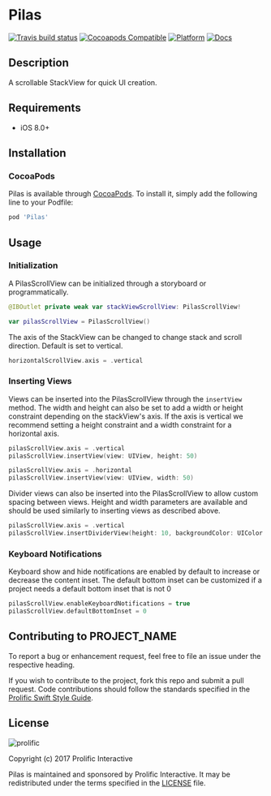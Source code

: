 # Pilas

[![Travis build status](https://img.shields.io/travis/prolificinteractive/PROJECT_NAME.svg?style=flat-square)](https://travis-ci.org/prolificinteractive/PROJECT_NAME)
[![Cocoapods Compatible](https://img.shields.io/cocoapods/v/PROJECT_NAME.svg?style=flat-square)](https://img.shields.io/cocoapods/v/PROJECT_NAME.svg)
[![Platform](https://img.shields.io/cocoapods/p/PROJECT_NAME.svg?style=flat-square)](http://cocoadocs.org/docsets/PROJECT_NAME)
[![Docs](https://img.shields.io/cocoapods/metrics/doc-percent/PROJECT_NAME.svg?style=flat-square)](http://cocoadocs.org/docsets/PROJECT_NAME)

## Description

A scrollable StackView for quick UI creation.

## Requirements

* iOS 8.0+

## Installation

### CocoaPods
Pilas is available through [CocoaPods](http://cocoapods.org). To install
it, simply add the following line to your Podfile:

```ruby
pod 'Pilas'
```

## Usage

### Initialization

A PilasScrollView can be initialized through a storyboard or programmatically.

```swift
@IBOutlet private weak var stackViewScrollView: PilasScrollView!
```

```swift
var pilasScrollView = PilasScrollView()
```

The axis of the StackView can be changed to change stack and scroll direction. Default is set to vertical.

```swift
horizontalScrollView.axis = .vertical
```
### Inserting Views

Views can be inserted into the PilasScrollView through the `insertView` method. The width and height can also be set to add a width or height constraint depending on the stackView's axis. If the axis is vertical we recommend setting a height constraint and a width constraint for a horizontal axis.

```swift
pilasScrollView.axis = .vertical
pilasScrollView.insertView(view: UIView, height: 50)
```

```swift
pilasScrollView.axis = .horizontal
pilasScrollView.insertView(view: UIView, width: 50)
```

Divider views can also be inserted into the PilasScrollView to allow custom spacing between views. Height and width parameters are available and should be used similarly to inserting views as described above.

```swift
pilasScrollView.axis = .vertical
pilasScrollView.insertDividerView(height: 10, backgroundColor: UIColor.black)
```

### Keyboard Notifications

Keyboard show and hide notifications are enabled by default to increase or decrease the content inset. The default bottom inset can be customized if a project needs a default bottom inset that is not 0

```swift
pilasScrollView.enableKeyboardNotifications = true
pilasScrollView.defaultBottomInset = 0
```

## Contributing to PROJECT_NAME

To report a bug or enhancement request, feel free to file an issue under the respective heading.

If you wish to contribute to the project, fork this repo and submit a pull request. Code contributions should follow the standards specified in the [Prolific Swift Style Guide](https://github.com/prolificinteractive/swift-style-guide).

## License

![prolific](https://s3.amazonaws.com/prolificsitestaging/logos/Prolific_Logo_Full_Color.png)

Copyright (c) 2017 Prolific Interactive

Pilas is maintained and sponsored by Prolific Interactive. It may be redistributed under the terms specified in the [LICENSE] file.

[LICENSE]: ./LICENSE

